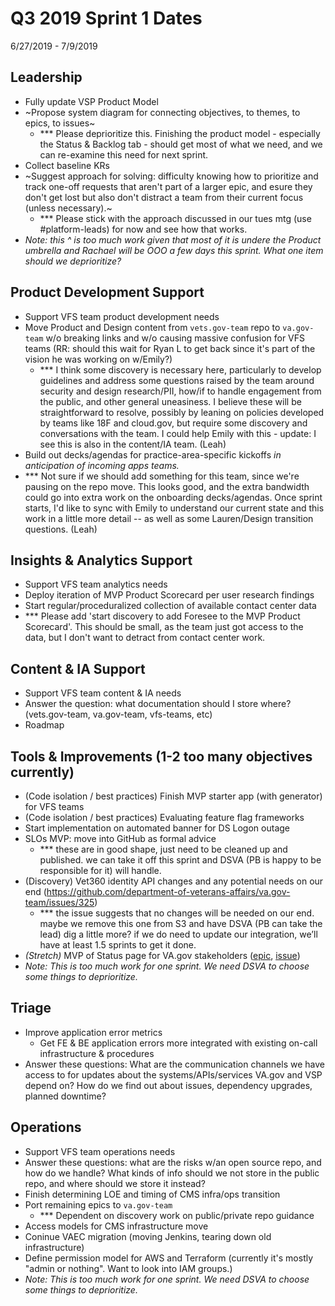 # Q3 2019 Sprint 1 Dates
6/27/2019 - 7/9/2019

## Leadership
-  Fully update VSP Product Model
- ~Propose system diagram for connecting objectives, to themes, to epics, to issues~
  - *** Please deprioritize this. Finishing the product model - especially the Status & Backlog tab - should get most of what we need, and we can re-examine this need for next sprint.
- Collect baseline KRs
- ~Suggest approach for solving: difficulty knowing how to prioritize and track one-off requests that aren't part of a larger epic, and esure they don't get lost but also don't distract a team from their current focus (unless necessary).~
  - *** Please stick with the approach discussed in our tues mtg (use #platform-leads) for now and see how that works.
- _Note: this ^ is too much work given that most of it is undere the Product umbrella and Rachael will be OOO a few days this sprint. What one item should we deprioritize?_

## Product Development Support
- Support VFS team product development needs
- Move Product and Design content from `vets.gov-team` repo to `va.gov-team` w/o breaking links and w/o causing massive confusion for VFS teams (RR: should this wait for Ryan L to get back since it's part of the vision he was working on w/Emily?)
  - *** I think some discovery is necessary here, particularly to develop guidelines and address some questions raised by the team around security and design research/PII, how/if to handle engagement from the public, and other general uneasiness. I believe these will be straightforward to resolve, possibly by leaning on policies developed by teams like 18F and cloud.gov, but require some discovery and conversations with the team. I could help Emily with this - update: I see this is also in the content/IA team. (Leah)
- Build out decks/agendas for practice-area-specific kickoffs *in anticipation of incoming apps teams.*
- *** Not sure if we should add something for this team, since we're pausing on the repo move. This looks good, and the extra bandwidth could go into extra work on the onboarding decks/agendas. Once sprint starts, I'd like to sync with Emily to understand our current state and this work in a little more detail -- as well as some Lauren/Design transition questions. (Leah)

## Insights & Analytics Support
- Support VFS team analytics needs
- Deploy iteration of MVP Product Scorecard per user research findings
- Start regular/proceduralized collection of available contact center data
- *** Please add 'start discovery to add Foresee to the MVP Product Scorecard'. This should be small, as the team just got access to the data, but I don't want to detract from contact center work.

## Content & IA Support
- Support VFS team content & IA needs
- Answer the question: what documentation should I store where? (vets.gov-team, va.gov-team, vfs-teams, etc)
- Roadmap

## Tools & Improvements (1-2 too many objectives currently)
- (Code isolation / best practices) Finish MVP starter app (with generator) for VFS teams
- (Code isolation / best practices) Evaluating feature flag frameworks
- Start implementation on automated banner for DS Logon outage
- SLOs MVP: move into GitHub as formal advice
  - *** these are in good shape, just need to be cleaned up and published. we can take it off this sprint and DSVA (PB is happy to be responsible for it) will handle.
- (Discovery) Vet360 identity API changes and any potential needs on our end (https://github.com/department-of-veterans-affairs/va.gov-team/issues/325)
  - *** the issue suggests that no changes will be needed on our end. maybe we remove this one from S3 and have DSVA (PB can take the lead) dig a little more? if we do need to update our integration, we’ll have at least 1.5 sprints to get it done.
- *(Stretch)* MVP of Status page for VA.gov stakeholders ([epic](https://github.com/department-of-veterans-affairs/vets.gov-team/issues/16757), [issue](https://github.com/department-of-veterans-affairs/va.gov-team/issues/341))
- _Note: This is too much work for one sprint. We need DSVA to choose some things to deprioritize._

## Triage
- Improve application error metrics
    - Get FE & BE application errors more integrated with existing on-call infrastructure & procedures
- Answer these questions: What are the communication channels we have access to for updates about the systems/APIs/services VA.gov and VSP depend on? How do we find out about issues, dependency upgrades, planned downtime?

## Operations
- Support VFS team operations needs
- Answer these questions: what are the risks w/an open source repo, and how do we handle? What kinds of info should we not store in the public repo, and where should we store it instead?
- Finish determining LOE and timing of CMS infra/ops transition
- Port remaining epics to `va.gov-team`
  - *** Dependent on discovery work on public/private repo guidance
- Access models for CMS infrastructure move
- Coninue VAEC migration (moving Jenkins, tearing down old infrastructure)
- Define permission model for AWS and Terraform (currently it's mostly "admin or nothing". Want to look into IAM groups.)
- _Note: This is too much work for one sprint. We need DSVA to choose some things to deprioritize._
